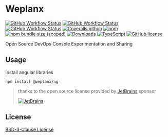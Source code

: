 # Weplanx

[![GitHub Workflow Status](https://img.shields.io/github/actions/workflow/status/weplanx/console/release.yml?label=release)]()
[![GitHub Workflow Status](https://img.shields.io/github/actions/workflow/status/weplanx/console/publish.yml?label=publish)]()
[![GitHub Workflow Status](https://img.shields.io/github/actions/workflow/status/weplanx/console/testing.yml?label=testing)]()
[![Coveralls github](https://img.shields.io/coveralls/github/weplanx/console.svg?style=flat-square)](https://coveralls.io/github/weplanx/console)
[![npm](https://img.shields.io/npm/v/@weplanx/ng.svg?style=flat-square)](https://www.npmjs.com/package/@weplanx/ng)
[![npm bundle size (scoped)](https://img.shields.io/bundlephobia/min/@weplanx/ng?style=flat-square)](https://www.npmjs.com/package/@weplanx/ng)
[![Downloads](https://img.shields.io/npm/dm/@weplanx/ng.svg?style=flat-square)](https://www.npmjs.com/package/@weplanx/ng)
[![TypeScript](https://img.shields.io/badge/%3C%2F%3E-TypeScript-blue.svg?style=flat-square)](https://www.typescriptlang.org/)
[![GitHub license](https://img.shields.io/github/license/weplanx/console?style=flat-square)](https://raw.githubusercontent.com/weplanx/console/main/LICENSE)

Open Source DevOps Console Experimentation and Sharing

## Usage

Install angular libraries

```shell
npm install @weplanx/ng
```

> thanks to the open source license provided by [JetBrains](https://www.jetbrains.com/?from=ngx-bit) sponsor
>
> [![JetBrains](https://cdn.kainonly.com/assets/jetbrains.svg)](https://www.jetbrains.com/?from=ngx-bit)

## License

[BSD-3-Clause License](https://github.com/weplanx/console/blob/main/LICENSE)
